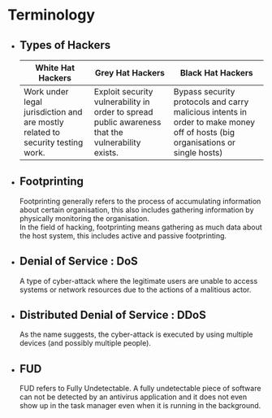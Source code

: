 # Terminology
- ## Types of Hackers
  White Hat Hackers | Grey Hat Hackers | Black Hat Hackers 
  ------------------|------------------|------------------
  Work under legal jurisdiction and are mostly related to security testing work. | Exploit security vulnerability in order to spread public awareness that the vulnerability exists. | Bypass security protocols and carry malicious intents in order to make money off of hosts (big organisations or single hosts)
- ## Footprinting
  Footprinting generally refers to the process of accumulating information about certain organisation, this also includes gathering information by physically monitoring the organisation.  
  In the field of hacking, footprinting means gathering as much data about the host system, this includes active and passive footprinting.
- ## Denial of Service : DoS
  A type of cyber-attack where the legitimate users are unable to access systems or network resources due to the actions of a malitious actor.
- ## Distributed Denial of Service : DDoS
  As the name suggests, the cyber-attack is executed by using multiple devices (and possibly multiple people).
- ## FUD
  FUD refers to Fully Undetectable. A fully undetectable piece of software can not be detected by an antivirus application and it does not even show up in the task manager even when it is running in the background.